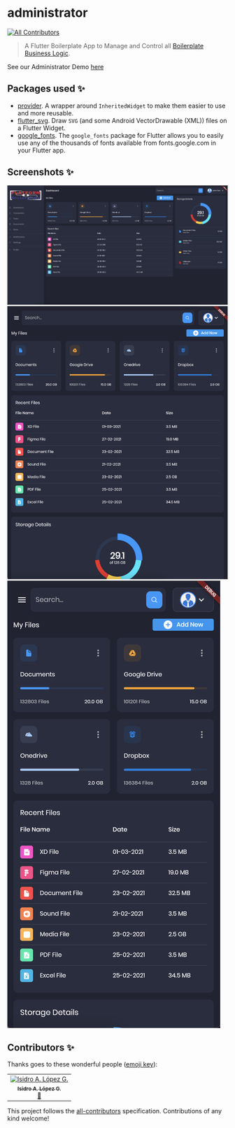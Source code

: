 # administrator

<!-- ALL-CONTRIBUTORS-BADGE:START - Do not remove or modify this section -->

[![All Contributors](https://img.shields.io/badge/all_contributors-1-orange.svg?style=flat-square)](#contributors-)

<!-- ALL-CONTRIBUTORS-BADGE:END -->

> A Flutter Boilerplate App to Manage and Control all [Boilerplate Business Logic](https://github.com/ialopezg/boilerplate).

See our Administrator Demo [here](https://abuanwar072.github.io/Flutter-Responsive-Admin-Panel-or-Dashboard/#/)

## Packages used ✨

- [provider](https://pub.dev/packages/provider). A wrapper around `InheritedWidget` to make them easier to use and more reusable.
- [flutter_svg](https://pub.dev/packages/flutter_svg). Draw `SVG` (and some Android VectorDrawable (XML)) files on a Flutter Widget.
- [google_fonts](https://pub.dev/packages/google_fonts). The `google_fonts` package for Flutter allows you to easily use any of the thousands of fonts available from fonts.google.com in your Flutter app.

## Screenshots ✨

![Dashboard](assets/screenshots/desktop.png "Desktop")
![Tablet](assets/screenshots/tablet.png "Tablet")
![Mobile](assets/screenshots/mobile.png "Mobile")

## Contributors ✨

Thanks goes to these wonderful people ([emoji key](https://allcontributors.org/docs/en/emoji-key)):

<!-- ALL-CONTRIBUTORS-LIST:START - Do not remove or modify this section -->
<!-- prettier-ignore-start -->
<!-- markdownlint-disable -->
<table>
  <tr>
    <td align="center"><a href="https://github.com/ialopezg"><img src="https://avatars.githubusercontent.com/u/6828828?s=100&v=4" width="100px;" alt="Isidro A. López G."/><br /><sub><b>Isidro A. López G.</b></sub></a><br /><a href="https://github.com/signal-owl/soiot-admin/issues?q=author%3Aialopezg" title="Bug reports">🐛</a></td>
  </tr>
</table>

<!-- markdownlint-restore -->
<!-- prettier-ignore-end -->

<!-- ALL-CONTRIBUTORS-LIST:END -->

This project follows the [all-contributors](https://github.com/all-contributors/all-contributors) specification. Contributions of any kind welcome!
